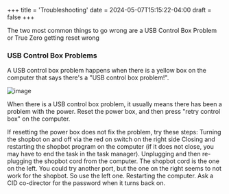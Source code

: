 +++
title = 'Troubleshooting'
date = 2024-05-07T15:15:22-04:00
draft = false
+++

The two most common things to go wrong are a USB Control Box Problem or True Zero getting reset wrong

### USB Control Box Problems

A USB control box problem happens when there is a yellow box on the computer that says there's a "USB control box problem!".

![image](/images/1.png)

When there is a USB control box problem, it usually means there has been a problem with the power. Reset the power box, and then press "retry control box" on the computer.

If resetting the power box does not fix the problem, try these steps:
Turning the shopbot on and off via the red on switch on the right side
Closing and restarting the shopbot program on the computer (if it does not close, you may have to end the task in the task manager).
Unplugging and then re-plugging the shopbot cord from the computer. The shopbot cord is the one on the left. You could try another port, but the one on the right seems to not work for the shopbot. So use the left one.
Restarting the computer. Ask a CID co-director for the password when it turns back on.